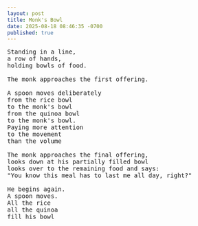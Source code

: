 ```yaml
---
layout: post
title: Monk's Bowl
date: 2025-08-18 08:46:35 -0700
published: true
---
```

<pre class="poem">
Standing in a line,
a row of hands,
holding bowls of food.

The monk approaches the first offering.

A spoon moves deliberately
from the rice bowl
to the monk's bowl
from the quinoa bowl
to the monk's bowl.
Paying more attention
to the movement
than the volume

The monk approaches the final offering,
looks down at his partially filled bowl
looks over to the remaining food and says:
"You know this meal has to last me all day, right?"

He begins again.
A spoon moves.
All the rice
all the quinoa
fill his bowl
</pre>
